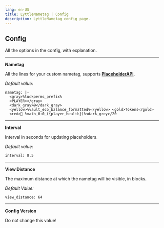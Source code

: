 ```yaml
---
lang: en-US
title: LyttleNametag | Config
description: LyttleNametag config page.
---
```


## Config
All the options in the config, with explanation.

---

**Nametag**

All the lines for your custom nametag, supports [**PlaceholderAPI**](https://hangar.papermc.io/HelpChat/PlaceholderAPI).

*Default value:*

    nametag: |-
      <gray>%luckperms_prefix%
      <PLAYER></gray>
      <dark_gray>@</dark_gray>
      <yellow>%vault_eco_balance_formatted%</yellow> <gold>Tokens</gold>
      <red>🖤 %math_0:0_({player_health})%<dark_grey>/20
---
**Interval**

 Interval in seconds for updating placeholders.

*Default value:*

 

    interval: 0.5
   
   ---
   **View Distance**
   
   The maximum distance at which the nametag will be visible, in blocks.

*Default Value:*

    view_distance: 64

---
**Config Version**

Do not change this value!


